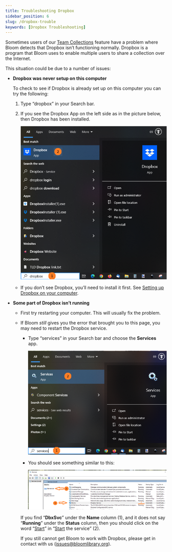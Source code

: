 ```yaml
---
title: Troubleshooting Dropbox
sidebar_position: 6
slug: /dropbox-trouble
keywords: [Dropbox Troubleshooting]
---
```




Sometimes users of our [Team Collections](/team-collections-intro) feature have a problem where Bloom detects that Dropbox isn’t functioning normally. Dropbox is a program that Bloom uses to enable multiple users to share a collection over the Internet.


This situation could be due to a number of issues:

- **Dropbox was never setup on this computer**

	To check to see if Dropbox is already set up on this computer you can try the following:

	1. Type “dropbox” in your Search bar.
	2. If you see the Dropbox App on the left side as in the picture below, then Dropbox has been installed.

		![](./2102349739.png)

	- If you don’t see Dropbox, you’ll need to install it first. See [Setting up Dropbox on your computer](/team-collections-setting-up-dropbox).
- **Some part of Dropbox isn’t running**
	- First try restarting your computer. This will usually fix the problem.
	- If Bloom _still_ gives you the error that brought you to this page, you may need to restart the Dropbox service.
		- Type “services” in your Search bar and choose the **Services** app.

			![](./1200146086.png)

		- You should see something similar to this:

			![](./2076662377.png)


		If you find “**DbxSvc**” under the **Name** column (1), and it does not say “**Running**” under the **Status** column, then you should click on the word “<u>Start</u>” in “<u>Start</u> the service” (2).


		If you still cannot get Bloom to work with Dropbox, please get in contact with us ([issues@bloomlibrary.org](mailto:issues@bloomlibrary.org)).

